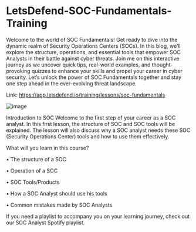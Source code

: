 # LetsDefend-SOC-Fundamentals-Training
Welcome to the world of SOC Fundamentals! Get ready to dive into the dynamic realm of Security Operations Centers (SOCs). 
In this blog, we’ll explore the structure, operations, and essential tools that empower SOC Analysts in their battle against cyber threats. 
Join me on this interactive journey as we uncover quick tips, real-world examples, and thought-provoking quizzes to enhance your skills and propel your career in cyber security.
Let’s unlock the power of SOC Fundamentals together and stay one step ahead in the ever-evolving threat landscape.

Link: https://app.letsdefend.io/training/lessons/soc-fundamentals

![image](https://github.com/user-attachments/assets/4ee9a606-b2ef-4c6c-85a9-b54ef8c5381f)

Introduction to SOC
Welcome to the first step of your career as a SOC analyst. In this first lesson, the structure of SOC and SOC tools will be explained.
The lesson will also discuss why a SOC analyst needs these SOC (Security Operations Center) tools and how to use them effectively.


What will you learn in this course?

•	The structure of a SOC

•	Operation of a SOC

•	SOC Tools/Products

•	How a SOC Analyst should use his tools

•	Common mistakes made by SOC Analysts


If you need a playlist to accompany you on your learning journey, check out our SOC Analyst Spotify playlist.
